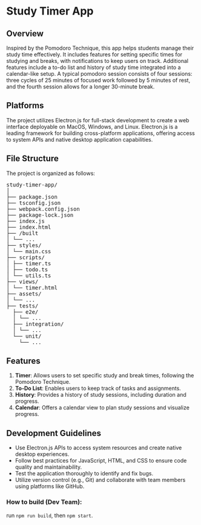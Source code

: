 
# Study Timer App

## Overview

Inspired by the Pomodoro Technique, this app helps students manage their study time effectively. It includes features for setting specific times for studying and breaks, with notifications to keep users on track. Additional features include a to-do list and history of study time integrated into a calendar-like setup. A typical pomodoro session consists of four sessions: three cycles of 25 minutes of focused work followed by 5 minutes of rest, and the fourth session allows for a longer 30-minute break.

## Platforms

The project utilizes Electron.js for full-stack development to create a web interface deployable on MacOS, Windows, and Linux. Electron.js is a leading framework for building cross-platform applications, offering access to system APIs and native desktop application capabilities.

## File Structure

The project is organized as follows:
<pre>
study-timer-app/
│
├── package.json
├── tsconfig.json
├── webpack.config.json
├── package-lock.json
├── index.js
├── index.html
├── /built
│ └── ...
├── styles/
│ └── main.css
├── scripts/ 
│ ├── timer.ts
│ ├── todo.ts  
│ └── utils.ts
├── views/
│ └── timer.html
├── assets/
│ └── ...
├── tests/
  ├── e2e/
  │ └── ...
  ├── integration/
  │ └── ...
  └── unit/
    └── ...
</pre>

## Features

1. **Timer**: Allows users to set specific study and break times, following the Pomodoro Technique.
2. **To-Do List**: Enables users to keep track of tasks and assignments.
3. **History**: Provides a history of study sessions, including duration and progress.
4. **Calendar**: Offers a calendar view to plan study sessions and visualize progress.

## Development Guidelines

- Use Electron.js APIs to access system resources and create native desktop experiences.
- Follow best practices for JavaScript, HTML, and CSS to ensure code quality and maintainability.
- Test the application thoroughly to identify and fix bugs.
- Utilize version control (e.g., Git) and collaborate with team members using platforms like GitHub.

### How to build (Dev Team):

run `npm run build`, then `npm start`.
